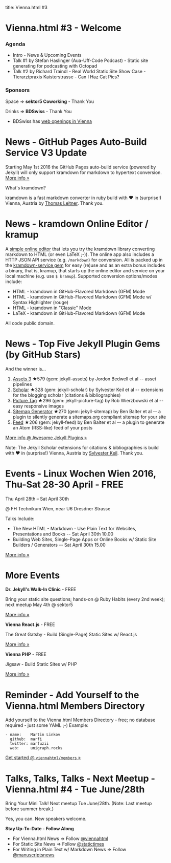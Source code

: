 title: Vienna.html #3



# Vienna.html #3 - Welcome

### Agenda

- Intro - News & Upcoming Events
- Talk #1 by Stefan Haslinger (Aua-Uff-Code Podcast) - Static site generating for podcasting with Octopad  
- Talk #2 by Richard Traindl - Real World Static Site Show Case - Tierarztpraxis Kaisterstrasse - Can I Haz Cat Pics?

### Sponsors

Space => **sektor5 Coworking** - Thank You

Drinks => **BDSwiss** - Thank You

- BDSwiss has [web openings in Vienna](http://careers.bdswiss.com)




# News - GitHub Pages Auto-Build Service V3 Update

Starting May 1st 2016 the GitHub Pages auto-build service
(powered by Jekyll) will only support kramdown for markdown to hypertext conversion.
[More info »](https://github.com/blog/2100-github-pages-now-faster-and-simpler-with-jekyll-3-0)

What's kramdown?

kramdown is a fast markdown converter in ruby build with ♥ in (surprise!)
Vienna, Austria by [Thomas Leitner](https://github.com/gettalong). Thank you.


# News - kramdown Online Editor / kramup

A [simple online editor](http://trykramdown.herokuapp.com) that lets you try the kramdown library
converting markdown to HTML (or even LaTeX ;-)).
The online app also includes a HTTP JSON API service (e.g. `/markdown`) for conversion.
All is packed up in the [kramdown-service gem](https://github.com/writekit/kramdown-service)
for easy (re)use and as an extra bonus includes a binary, that is, kramup,
that starts up the online editor and service on your local machine
(e.g. use `$ kramup`). Supported conversion options/modes include:

 - HTML  - kramdown in GitHub-Flavored Markdown (GFM) Mode
 - HTML  - kramdown in GitHub-Flavored Markdown (GFM) Mode w/ Syntax Highlighter (rouge)
 - HTML  - kramdown in "Classic" Mode
 - LaTeX - kramdown in GitHub-Flavored Markdown (GFM) Mode

All code public domain.


# News - Top Five Jekyll Plugin Gems (by GitHub Stars)

And the winner is...

1. [Assets 3](https://github.com/jekyll/jekyll-assets) ★579 (gem: jekyll-assets) by Jordon Bedwell et al -- asset pipelines
2. [Scholar](https://github.com/inukshuk/jekyll-scholar) ★328 (gem: jekyll-scholar) by Sylvester Keil et al -- extensions for the blogging scholar (citations & bibliographies)   
3. [Picture Tag](https://github.com/robwierzbowski/jekyll-picture-tag) ★296 (gem: jekyll-picture-tag) by Rob Wierzbowski et al -- easy responsive images   
4. [Sitemap Generator](https://github.com/jekyll/jekyll-sitemap) ★270 (gem: jekyll-sitemap) by Ben Balter et al -- a plugin to silently generate a sitemaps.org compliant sitemap for your site   
5. [Feed](https://github.com/jekyll/jekyll-feed) ★206 (gem: jekyll-feed) by Ben Balter et al -- a plugin to generate an Atom (RSS-like) feed of your posts

[More info @ Awesome Jekyll Plugins »](https://github.com/planetjekyll/awesome-jekyll-plugins)

Note: The Jekyll Scholar extensions for citations & bibliographies is
build with ♥ in (surprise!) Vienna, Austria by [Sylvester Keil](https://github.com/inukshuk). Thank you.



# Events - Linux Wochen Wien 2016, Thu-Sat 28-30 April - FREE

Thu April 28th – Sat April 30th

@ FH Technikum Wien, near U6 Dresdner Strasse

Talks Include:

- The New HTML - Markdown - Use Plain Text  for Websites, Presentations and Books -- Sat April 30th 10.00
- Building Web Sites, Single-Page Apps or Online Books w/ Static Site Builders / Generators -- Sat April 30th 15.00

[More info »](http://www.linuxwochen.at/Wien)



# More Events

**Dr. Jekyll's Walk-In Clinic** - FREE

Bring your static site questions;
hands-on @ Ruby Habits (every 2nd week); next meetup May 4th @ sektor5

[More info »](https://twitter.com/rubyhabits)

**Vienna React.js** - FREE

The Great Gatsby - Build (Single-Page) Static Sites w/ React.js

[More info »](http://meetup.com/Vienna-ReactJS-Meetup)

**Vienna PHP** - FREE

Jigsaw - Build Static Sites w/ PHP

[More info »](http://meetup.com/viennaphp)



# Reminder -  Add Yourself to the Vienna.html Members Directory

Add yourself to the Vienna.html Members Directory - free; no database required -
just some YAML ;-) Example:

    - name:    Martin Linkov
      github:  marfi
      twitter: marfuzii
      web:     unigraph.rocks

[Get started @ `viennahtml/members` »](https://github.com/viennahtml/members)



# Talks, Talks, Talks - Next Meetup - Vienna.html #4 - Tue June/28th

Bring Your Mini Talk! Next meetup Tue June/28th. (Note: Last meetup before summer break.)

Yes, you can. New speakers welcome.

**Stay Up-To-Date - Follow Along**

- For Vienna.html News => Follow [@viennahtml](https://twitter.com/viennahtml)
- For Static Site News => Follow [@statictimes](https://twitter.com/statictimes)
- For Writing in Plain Text w/ Markdown News => Follow [@manuscriptsnews](https://twitter.com/manuscriptsnews)
